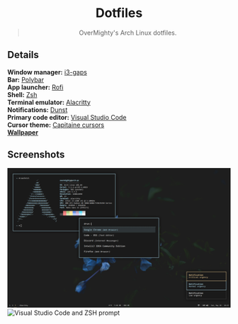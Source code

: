 <div align="center">
    <h1>Dotfiles</h1>
    <blockquote>
        <p>OverMighty's Arch Linux dotfiles.</p>
    </blockquote>
</div>

## Details

**Window manager:** [i3-gaps](https://github.com/Airblader/i3)  
**Bar:** [Polybar](https://github.com/polybar/polybar)  
**App launcher:** [Rofi](https://github.com/davatorium/rofi)  
**Shell:** [Zsh](https://github.com/zsh-users/zsh)  
**Terminal emulator:** [Alacritty](https://github.com/jwilm/alacritty)  
**Notifications:** [Dunst](https://github.com/dunst-project/dunst)  
**Primary code editor:** [Visual Studio Code](https://github.com/microsoft/vscode)  
**Cursor theme:** [Capitaine cursors](https://github.com/keeferrourke/capitaine-cursors)  
[**Wallpaper**](https://images.unsplash.com/photo-1511108988782-9a5c10cbc062)

## Screenshots

![neofetch, dunst and rofi](./screenshots/screenshot1.png)
![Visual Studio Code and ZSH prompt](./screenshots/screenshot2.png)
